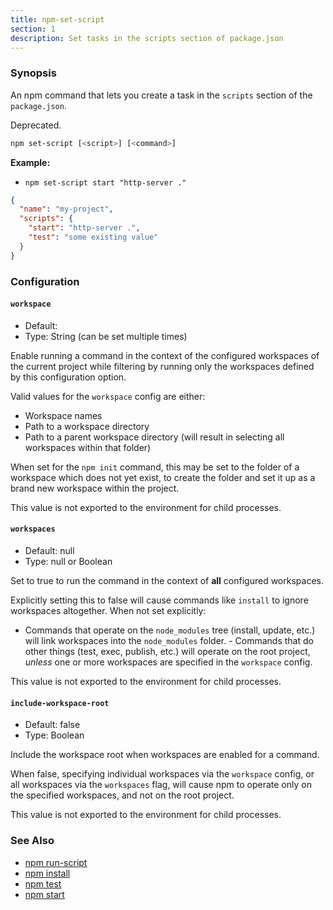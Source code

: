 ```yaml
---
title: npm-set-script
section: 1
description: Set tasks in the scripts section of package.json
---
```


### Synopsis
An npm command that lets you create a task in the `scripts` section of the `package.json`.

Deprecated.

```bash
npm set-script [<script>] [<command>]
```


**Example:**

* `npm set-script start "http-server ."`

```json
{
  "name": "my-project",
  "scripts": {
    "start": "http-server .",
    "test": "some existing value"
  }
}
```

### Configuration

#### `workspace`

* Default:
* Type: String (can be set multiple times)

Enable running a command in the context of the configured workspaces of the
current project while filtering by running only the workspaces defined by
this configuration option.

Valid values for the `workspace` config are either:

* Workspace names
* Path to a workspace directory
* Path to a parent workspace directory (will result in selecting all
  workspaces within that folder)

When set for the `npm init` command, this may be set to the folder of a
workspace which does not yet exist, to create the folder and set it up as a
brand new workspace within the project.

This value is not exported to the environment for child processes.

#### `workspaces`

* Default: null
* Type: null or Boolean

Set to true to run the command in the context of **all** configured
workspaces.

Explicitly setting this to false will cause commands like `install` to
ignore workspaces altogether. When not set explicitly:

- Commands that operate on the `node_modules` tree (install, update, etc.)
will link workspaces into the `node_modules` folder. - Commands that do
other things (test, exec, publish, etc.) will operate on the root project,
_unless_ one or more workspaces are specified in the `workspace` config.

This value is not exported to the environment for child processes.

#### `include-workspace-root`

* Default: false
* Type: Boolean

Include the workspace root when workspaces are enabled for a command.

When false, specifying individual workspaces via the `workspace` config, or
all workspaces via the `workspaces` flag, will cause npm to operate only on
the specified workspaces, and not on the root project.

This value is not exported to the environment for child processes.

### See Also

* [npm run-script](/commands/npm-run-script)
* [npm install](/commands/npm-install)
* [npm test](/commands/npm-test)
* [npm start](/commands/npm-start)
